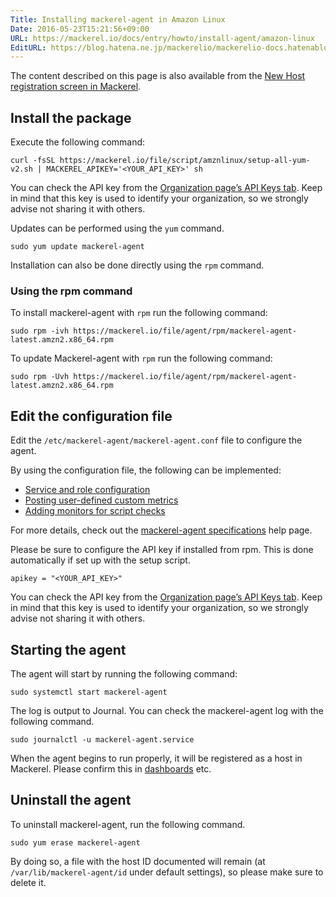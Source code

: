 ```yaml
---
Title: Installing mackerel-agent in Amazon Linux
Date: 2016-05-23T15:21:56+09:00
URL: https://mackerel.io/docs/entry/howto/install-agent/amazon-linux
EditURL: https://blog.hatena.ne.jp/mackerelio/mackerelio-docs.hatenablog.mackerel.io/atom/entry/6653812171397671378
---
```


The content described on this page is also available from the [New Host registration screen in Mackerel](https://mackerel.io/my/instruction-agent).

<h2>Install the package</h2>
Execute the following command:

```
curl -fsSL https://mackerel.io/file/script/amznlinux/setup-all-yum-v2.sh | MACKEREL_APIKEY='<YOUR_API_KEY>' sh
```

You can check the API key from the [Organization page’s API Keys tab](https://mackerel.io/my?tab=apikeys). Keep in mind that this key is used to identify your organization, so we strongly advise not sharing it with others.

Updates can be performed using the `yum` command.

```
sudo yum update mackerel-agent
```

Installation can also be done directly using the `rpm` command.

<h3 id="rpm-v2">Using the rpm command</h2>

To install mackerel-agent with `rpm` run the following command:

```
sudo rpm -ivh https://mackerel.io/file/agent/rpm/mackerel-agent-latest.amzn2.x86_64.rpm
```

To update Mackerel-agent with `rpm` run the following command:

```
sudo rpm -Uvh https://mackerel.io/file/agent/rpm/mackerel-agent-latest.amzn2.x86_64.rpm
```

<h2 id="config">Edit the configuration file</h2>

Edit the `/etc/mackerel-agent/mackerel-agent.conf` file to configure the agent.

By using the configuration file, the following can be implemented:

- [Service and role configuration](https://mackerel.io/docs/entry/spec/agent#setting-services-and-roles)
- [Posting user-defined custom metrics](https://mackerel.io/docs/entry/advanced/custom-metrics)
- [Adding monitors for script checks](https://mackerel.io/docs/entry/custom-checks)

For more details, check out the [mackerel-agent specifications](https://mackerel.io/docs/entry/spec/agent) help page.

Please be sure to configure the API key if installed from rpm. This is done automatically if set up with the setup script.

```
apikey = "<YOUR_API_KEY>"
```

You can check the API key from the [Organization page’s API Keys tab](https://mackerel.io/my?tab=apikeys). Keep in mind that this key is used to identify your organization, so we strongly advise not sharing it with others.

<h2 id="start-agent">Starting the agent</h2>
The agent will start by running the following command:

```
sudo systemctl start mackerel-agent
```

The log is output to Journal. You can check the mackerel-agent log with the following command.

```
sudo journalctl -u mackerel-agent.service
```

When the agent begins to run properly, it will be registered as a host in Mackerel. Please confirm this in [dashboards](https://mackerel.io/my/dashboard) etc.

<h2 id="uninstall">Uninstall the agent</h2>

To uninstall mackerel-agent, run the following command.


```
sudo yum erase mackerel-agent
```

By doing so, a file with the host ID documented will remain (at `/var/lib/mackerel-agent/id` under default settings), so please make sure to delete it.
